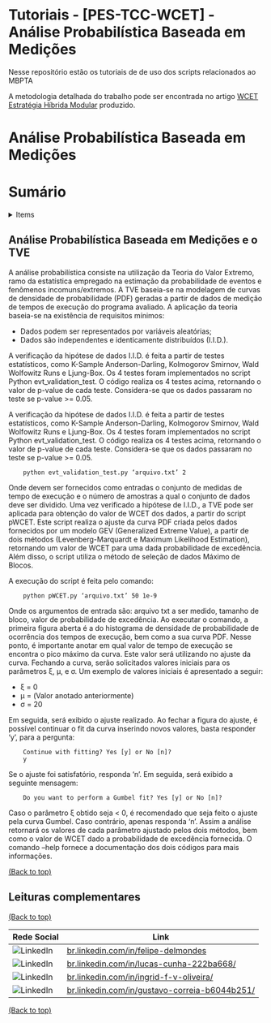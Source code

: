 # Tutoriais - [PES-TCC-WCET] - Análise Probabilística Baseada em Medições

Nesse repositório estão os tutoriais de de uso dos scripts relacionados ao MBPTA

A metodologia detalhada do trabalho pode ser encontrada no artigo [WCET Estratégia Híbrida Modular](https://github.com/sw3luke/PES_TCC_WCET-Estrategia_Hibrida_Modular/blob/master/Explorando%20a%20estrat%C3%A9gia%20h%C3%ADbrida%20modular%20para%20determinar%20o%20Worst-Case%20Execution%20Time.pdf) produzido.

# Análise Probabilística Baseada em Medições

# Sumário

<details> <summary>Items</summary>

- [Análise Probabilística Baseada em Medições e o TVE](#análise-probabilística-baseada-em-medições-e-o-tve)

- [Leituras complementares](#leituras-complementares)

- [Sobre nós](#sobre-nós)


</details>

## Análise Probabilística Baseada em Medições e o TVE

A análise probabilística consiste na utilização da Teoria do Valor Extremo, ramo da estatística empregado na estimação da probabilidade de eventos e fenômenos incomuns/extremos. A TVE baseia-se na modelagem de curvas de densidade de probabilidade (PDF) geradas a partir de dados de medição de tempos de execução do programa avaliado. A aplicação da teoria baseia-se na existência de requisitos mínimos:

 - Dados podem ser representados por variáveis aleatórias;
 - Dados são independentes e identicamente distribuídos (I.I.D.).

A verificação da hipótese de dados I.I.D. é feita a partir de testes estatísticos, como K-Sample Anderson-Darling, Kolmogorov Smirnov, Wald Wolfowitz Runs e Ljung-Box. Os 4 testes foram implementados no script Python evt\_validation\_test. O código realiza os 4 testes acima, retornando o valor de p-value de cada teste. Considera-se que os dados passaram no teste se p-value >= 0.05.

A verificação da hipótese de dados I.I.D. é feita a partir de testes estatísticos, como K-Sample Anderson-Darling, Kolmogorov Smirnov, Wald Wolfowitz Runs e Ljung-Box. Os 4 testes foram implementados no script Python evt_validation_test. O código realiza os 4 testes acima, retornando o valor de p-value de cada teste. Considera-se que os dados passaram no teste se p-value >= 0.05.

~~~
    python evt_validation_test.py ‘arquivo.txt’ 2
~~~

Onde devem ser fornecidos como entradas o conjunto de medidas de tempo de execução e o número de amostras a qual o conjunto de dados deve ser dividido.
Uma vez verificado a hipótese de I.I.D., a TVE pode ser aplicada para obtenção do valor de WCET dos dados, a partir do script pWCET. Este script realiza o ajuste da curva PDF criada pelos dados fornecidos por um modelo GEV (Generalized Extreme Value), a partir de dois métodos (Levenberg-Marquardt e Maximum Likelihood Estimation), retornando um valor de WCET para uma dada probabilidade de excedência. Além disso, o script utiliza o método de seleção de dados Máximo de Blocos.

A execução do script é feita pelo comando:


~~~
	python pWCET.py ‘arquivo.txt’ 50 1e-9
~~~
   	 
Onde os argumentos de entrada são: arquivo txt a ser medido, tamanho de bloco, valor de probabilidade de excedência.
Ao executar o comando, a primeira figura aberta é a do histograma de densidade de probabilidade de ocorrência dos tempos de execução, bem como a sua curva PDF. Nesse ponto, é importante anotar em qual valor de tempo de execução se encontra o pico máximo da curva. Este valor será utilizando no ajuste da curva.
Fechando a curva, serão solicitados valores iniciais para os parâmetros ξ, μ, e σ. Um exemplo de valores iniciais é apresentado a seguir:

 - ξ = 0
 - μ = (Valor anotado anteriormente)
 - σ = 20

Em seguida, será exibido o ajuste realizado. Ao fechar a figura do ajuste, é possível continuar o fit da curva inserindo novos valores, basta responder ‘y’, para a pergunta:

~~~
	Continue with fitting? Yes [y] or No [n]?
	y
~~~

 Se o ajuste foi satisfatório, responda ‘n’.
Em seguida, será exibido a seguinte mensagem:


~~~
	Do you want to perform a Gumbel fit? Yes [y] or No [n]?
~~~

Caso o parâmetro ξ obtido seja < 0, é recomendado que seja feito o ajuste pela curva Gumbel. Caso contrário, apenas responda ‘n’. Assim a análise retornará os valores de cada parâmetro ajustado pelos dois métodos, bem como o valor de WCET dado a probabilidade de excedência fornecida.
O comando –help fornece a documentação dos dois códigos para mais informações.


[(Back to top)](#sumário)


## Leituras complementares



[(Back to top)](#sumário)



| Rede Social   | Link      |    
| ------- | --------------------- | 
| ![LinkedIn](https://img.shields.io/badge/linkedin-%230077B5.svg?style=for-the-badge&logo=linkedin&logoColor=white)| [br.linkedin.com/in/felipe-delmondes](https://br.linkedin.com/in/felipe-delmondes)
| ![LinkedIn](https://img.shields.io/badge/linkedin-%230077B5.svg?style=for-the-badge&logo=linkedin&logoColor=white)| [br.linkedin.com/in/lucas-cunha-222ba668/](https://www.linkedin.com/in/lucas-cunha-222ba668/)
| ![LinkedIn](https://img.shields.io/badge/linkedin-%230077B5.svg?style=for-the-badge&logo=linkedin&logoColor=white)| [br.linkedin.com/in/ingrid-f-v-oliveira/](https://www.linkedin.com/in/ingrid-f-v-oliveira/)
| ![LinkedIn](https://img.shields.io/badge/linkedin-%230077B5.svg?style=for-the-badge&logo=linkedin&logoColor=white)| [br.linkedin.com/in/gustavo-correia-b6044b251/](https://www.linkedin.com/in/gustavo-correia-b6044b251/)

[(Back to top)](#sumário)
